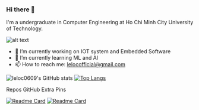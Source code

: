### Hi there 👋

I'm a undergraduate in Computer Engineering at Ho Chi Minh City University of Technology.

![alt text](https://images.unsplash.com/photo-1550751827-4bd374c3f58b?ixlib=rb-1.2.1&ixid=MnwxMjA3fDB8MHxwaG90by1wYWdlfHx8fGVufDB8fHx8&auto=format&fit=crop&w=1170&q=80)

- 🔭 I’m currently working on IOT system and Embedded Software
- 🌱 I’m currently learning ML and AI
- 📫 How to reach me: lelocofficial@gmail.com

![leloc0609's GitHub stats](https://github-readme-stats.vercel.app/api?username=leloc0609&theme=gotham&show_icons=true)
[![Top Langs](https://github-readme-stats.vercel.app/api/top-langs/?username=leloc0609&langs_count=3&theme=gotham)](https://github.com/leloc0609/)<br>

Repos GitHub Extra Pins<br>

[![Readme Card](https://github-readme-stats.vercel.app/api/pin/?username=leloc0609&theme=gotham&repo=HCMUT-DSA)](https://github.com/leloc0609/HCMUT-DSA)
[![Readme Card](https://github-readme-stats.vercel.app/api/pin/?username=leloc0609&theme=gotham&repo=HCMUT-MulProject)](https://github.com/leloc0609/HCMUT-MulProject)
